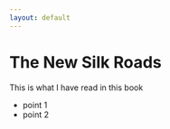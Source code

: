 ```yaml
---
layout: default
---
```


# The New Silk Roads

This is what I have read in this book
- point 1
- point 2
